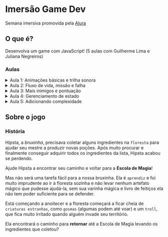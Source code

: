 # Imersão Game Dev
Semana imersiva promovida pela [Alura](https://www.alura.com.br/imersao-gamedev-javascript)  

## O que é?
Desenvolva um game com JavaScript! (5 aulas com Guilherme Lima e Juliana Negreiros)

### Aulas
<details>
  <summary>Aula 1: Animações básicas e trilha sonora</summary>
    
  - História;
  - Personagem; 
  - Movimento;
  - Background; 
  - Música.
</details>

<details>
  <summary>Aula 2: Fluxo de vida, missão e falha</summary>
  
  - Mais sprites;
  - Algoritmos de colisão.
</details>

<details>
  <summary>Aula 3: Mais inimigos e pontuação</summary>
    
  - Deixando o jogo mais profissional.
</details>

<details>
  <summary>Aula 4: Gerenciamento de estado</summary>
    
  - Telas;
  - Estados;
  - História do jogo.
</details>

<details>
  <summary>Aula 5: Adicionando complexidade</summary>
    
  - Movimentação diferente dos inimigos;
  - Powerups.
</details>

## Sobre o jogo

### História
Hipsta, a *bruxinha*, precisava coletar alguns ingredientes na `floresta` para ajudar seu mestre a produzir novas poções. Após muito procurar e finalmente conseguir adquirir todos os ingredientes da lista, Hipsta acabou se perdendo. 

Ajude Hipsta a encontrar seu caminho e voltar para a **Escola de Magia**!

Mas não será uma tarefa fácil para a nossa bruxinha. Ela é `aprendiz` e foi muito imprudente ao ir à floresta sozinha e não levar nenhum artefato mágico que pudesse ajudá-la, sem sua varinha mágica e livro de feitiços ela não tem poder suficiente para se defender.

Está começando a anoitecer e a floresta começará a ficar cheia de `criaturas estranhas`, como `gosmas` (algumas podem até voar) e um `troll`, que fica muito irritado quando alguém invade seu território.

Ela encontrará o caminho para **retornar** até a Escola de Magia levando os ingredientes que coletou?
